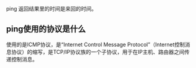 


ping 返回结果里的时间是来回的时间。



## ping使用的协议是什么

使用的是ICMP协议，是“Internet Control Message Protocol”（Internet控制消息协议）的缩写，是TCP/IP协议族的一个子协议，用于在IP主机、路由器之间传递控制消息。
